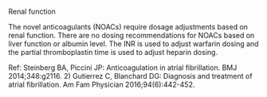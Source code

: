 Renal function

The novel anticoagulants (NOACs) require dosage adjustments based on renal function. There are no dosing recommendations for NOACs based on liver function or albumin level. The INR is used to adjust warfarin dosing and the partial thromboplastin time is used to adjust heparin dosing.

Ref: Steinberg BA, Piccini JP: Anticoagulation in atrial fibrillation. BMJ 2014;348:g2116.  2) Gutierrez C, Blanchard DG: Diagnosis and treatment of atrial fibrillation. Am Fam Physician 2016;94(6):442-452.